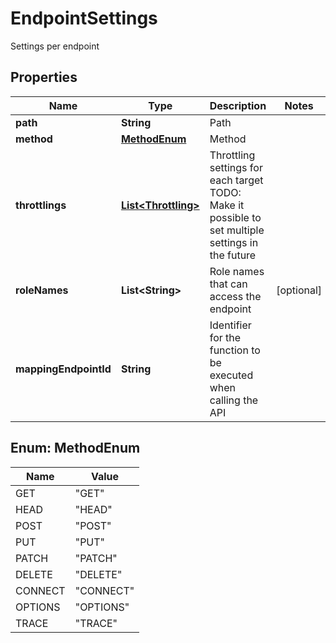 

# EndpointSettings

Settings per endpoint

## Properties

| Name | Type | Description | Notes |
|------------ | ------------- | ------------- | -------------|
|**path** | **String** | Path |  |
|**method** | [**MethodEnum**](#MethodEnum) | Method |  |
|**throttlings** | [**List&lt;Throttling&gt;**](Throttling.md) | Throttling settings for each target TODO: Make it possible to set multiple settings in the future  |  |
|**roleNames** | **List&lt;String&gt;** | Role names that can access the endpoint |  [optional] |
|**mappingEndpointId** | **String** | Identifier for the function to be executed when calling the API |  |



## Enum: MethodEnum

| Name | Value |
|---- | -----|
| GET | &quot;GET&quot; |
| HEAD | &quot;HEAD&quot; |
| POST | &quot;POST&quot; |
| PUT | &quot;PUT&quot; |
| PATCH | &quot;PATCH&quot; |
| DELETE | &quot;DELETE&quot; |
| CONNECT | &quot;CONNECT&quot; |
| OPTIONS | &quot;OPTIONS&quot; |
| TRACE | &quot;TRACE&quot; |



